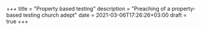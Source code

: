 +++
title = "Property based testing"
description = "Preaching of a property-based testing church adept"
date = 2021-03-06T17:26:26+03:00
draft = true
+++

